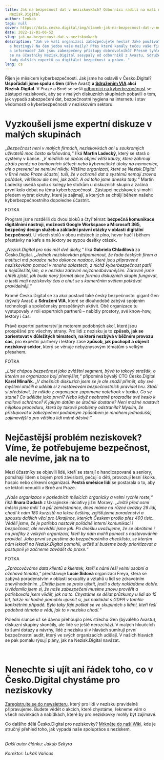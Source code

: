 ```yaml
---
title: Jak na bezpečnost dat v neziskovkách? Odborníci radili na naší nové akci
  Nezisk.Digital
author: lenkab
tags: null
cover: https://data.cesko.digital/img/clanek-jak-na-bezpecnost-dat-v-neziskovkach/jak-na-bezpecnost-dat-v-neziskovkach.png
date: 2022-12-01-06-52
slug: jak-na-bezpecnost-dat-v-neziskovkach
description: "Jak ve vaší organizaci zabezpečujete hesla? Jaké používáte domény
  a hostingy? Na čem jedou vaše maily? Přes které kanály tečou vaše firemní data
  a informace? Jak jsou zabezpečeny přístupy dobrovolníků? Přesně tyhle otázky
  se na účastníky Nezisk.Digital sesypaly od odborníků z Avastu, Sdružení VIA a
  řady dalších expertů na digitální bezpečnost a právo. "
lang: cs
---
```

Říjen je měsícem kyberbezpečnosti. Jak jsme ho oslavili v Česko.Digital? **Uspořádali jsme spolu s Gen** (dříve Avast) **a [Sdružením VIA](https://sdruzenivia.cz/) akci Nezisk.Digital**. V Praze a Brně se sešli [odborníci na kyberbezpečnost](https://cesko.digital/events/nezisk-digital) se zástupci neziskovek, aby se v malých diskuzních skupinách pobavili o tom, jak vypadá zabezpečení dat, bezpečnostní hygiena na internetu i stav vědomostí o kyberbezpečnosti v neziskovém sektoru. 

# Vyzkoušeli jsme expertní diskuze v malých skupinách

*„Bezpečnost není v malých firmách, neziskovkách ani u soukromých uživatelů moc často skloňována,“* říká **Martin Ladecký**, který se stará o systémy v bance. „*V médiích se občas objeví větší kauzy, které zahrnují ztrátu peněz na bankovních účtech nebo kybernetické útoky na nemocnice, ale o prevenci se nemluví nikdy. Většina organizací, které se Nezisk.Digital v Brně nebo Praze účastní, tuší, že v ochraně dat a systémů nemají zrovna pořádek, většinou ale neví, jak začít. A od toho jsme dneska tady.“* Martin Ladecký usedá spolu s kolegy ke stolkům u diskuzních skupin a začíná první kolo debat na téma kyberbezpečnosti. Zástupci neziskovek si mohli předem vybrat okruhy, které je zajímají, a kterých se chtějí během našeho kyberbezpečnostního dopoledne účastnit. 

FOTKA

Program jsme rozdělili do dvou bloků a čtyř témat: **bezpečná komunikace digitálními nástroji, možnosti Google Workspace a Microsoft 365, bezpečný design služeb a základní právní otázky v oblasti digitální bezpečnosti**. U všech stolů v obou městech je plno, hovor hučí i během přestávky na kafe a na lektory se sypou desítky otázek.

*„Nezisk.Digital pro nás měl dvě úlohy,“* říká **Gabriela Chladilová** za Česko.Digital. *„Jednak neziskovkám připomenout, že řada českých firem a institucí má poradce nebo dokonce nadace, které jsou připravené neziskovkám pomoci v mnoha oblastech, z nichž kyberbezpečnost patří k nejdůležitějším, a v nezisku zároveň nejzanedbávanějším. Zároveň jsme chtěli zjistit, jak bude nový formát akce formou diskuzních skupin fungovat, a jestli mají neziskovky čas a chuť se s komerčním světem potkávat pravidelněji.“*    

Kromě Česko.Digital se za akci postavil také český bezpečnostní gigant Gen (bývalý Avast) a **Sdružení VIA**, které se dlouhodobě zabývá spojením technologií a společensky prospěšných aktivit. Obě organizace tu vystupovaly v roli expertních partnerů – nabídly prostory, své know-how, lektory i čas. 

Právě expertní partnerství je motorem podobných akcí, které jsou prospěšné pro všechny strany. Pro lidi z nezisku je to **způsob, jak se zorientovat v důležitých tématech, na která nezbývá v běžném provozu čas**, pro expertní partnery i lektory zase **způsob, jak pochopit a objevit neziskový sektor**, který se věnuje nebyznysovým tématům s velkým přesahem.

FOTKA

*„Lidé chápou bezpečnost jako zvláštní segment, bývá to takový strašák, o kterém se organizace bojí přemýšlet,“* připomíná bývalý CTO Česko.Digital **Karel Minařík**. *„V dnešních diskuzích jsem se je ale snažil přimět, aby své myšlení otočili a udělali si z nastavování bezpečnostních pravidel hru. Stačí si představit, že někdo z organizace zapomene notebook v taxíku. Co se stane? Co uděláte jako první? Nebo když neobratně prozradíte své heslo k mailové schránce? K jakým datům se útočník dostane? Není možné nastavit nějakou proceduru, která by takové problémy odstranila? Myslím, že přistupovat k zabezpečení podobným způsobem je mnohem jednodušší, zajímavější a pro většinu lidí méně děsivé.“*

# Nejčastější problém neziskovek? Víme, že potřebujeme bezpečnost, ale nevíme, jak na to

Mezi účastníky se objevili lidé, kteří se starají o handicapované a seniory, pomáhají lidem s bojem proti závislosti, pečují o děti, provozují lesní školku, hospic nebo církevní organizaci. **Pestrá směsice lidí** se postarala o to, aby se lektoři nenudili v Brně ani Praze.

*„Naše organizace v posledních měsících organicky a velmi rychle roste,“* říká **Ilnara Dudash** z Ukrajinské iniciativy jižní Moravy. *„Ještě před osmi měsíci jsme měli 1 a půl zaměstnance, dnes máme na různé úvazky 26 lidí, chodí k nám 180 kurzistů na lekce češtiny, zajišťujeme poradenství a spoustu dalších věcí pro Ukrajince, kterých Českem prošlo přes 400 tisíc. Věděli jsme, že je potřeba nastavit pořádně interní komunikaci i bezpečnost, ale nevěděli jsme jak. Po dnešku uvažujeme, že se obrátíme i na profíky z velkých organizací, kteří by nám mohli pomoct s nastavováním pravidel. Jako první se pustíme do bezpečnostního checklistu, se kterým nám lektoři na Nezisk.Digital pomohli, určitě si budeme body prioritizovat a postupně je začneme zavádět do praxe.“*

FOTKA

*„Zpracováváme data klientů a klientek, kteří s námi řeší velmi osobní a ožehavá témata,“* představuje **Lucie Šídová** organizaci Freya, která se zabývá poradenstvím v oblasti sexuality a vztahů u lidí se zdravotním znevýhodněním. *„Chtěla jsem se proto ujistit, jestli s daty nakládáme dobře. Uvědomila jsem si, že naše zabezpečení musíme znovu prověřit a potřebovala jsem vědět, jak na to. Chystáme se dělat průzkumy u lidí do 15 let, takže mi hodně pomohlo ujasnit si, jak nakládat s GDPR v tomhle konkrétním případě. Bylo taky fajn potkat se ve skupinách s lidmi, kteří řeší podobná témata a vědí, jak to v nezisku chodí.“*

Polední slunce už se dávno přehouplo přes střechu Gen (bývalého Avastu), diskuzní skupiny skončily, ale lidé se ještě nerozchází. V malých hloučcích to šumí dotazy a návrhy, lidé z nezisku si v hlavách sumírují první bezpečnostní audit, který ve svých organizacích udělají. V našich hlavách se pak pomalu rýsují plány, jak na Nezisk.Digital navázat. 

<br>

# Nenechte si ujít ani řádek toho, co v Česko.Digital chystáme pro neziskovky

[Zaregistrujte se do newsletteru](https://ceskodigital.ecomailapp.cz/public/form/4-f67e22c6c3dacfc9b77b6b40399abc16), který pro lidi v nezisku pravidelně připravujeme. Budete vědět o akcích, které chystáme, řekneme vám o všech novinkách a nabídkách, které by pro neziskovky mohly být zajímavé.

Co dalšího dělá Česko.Digital pro neziskovky? [Mrkněte do naší Wiki](https://cesko-digital.atlassian.net/wiki/spaces/CD/pages/816742685/Neziskov+organizace+a+st+t+Co+o+ek+vat+od+spolupr+ce+s+.d), kde je stručný přehled toho, jak vypadá naše spolupráce s neziskem.

\
*Další autor článku: Jakub Sekyra*

*Korektor: Lukáš Vaňous*